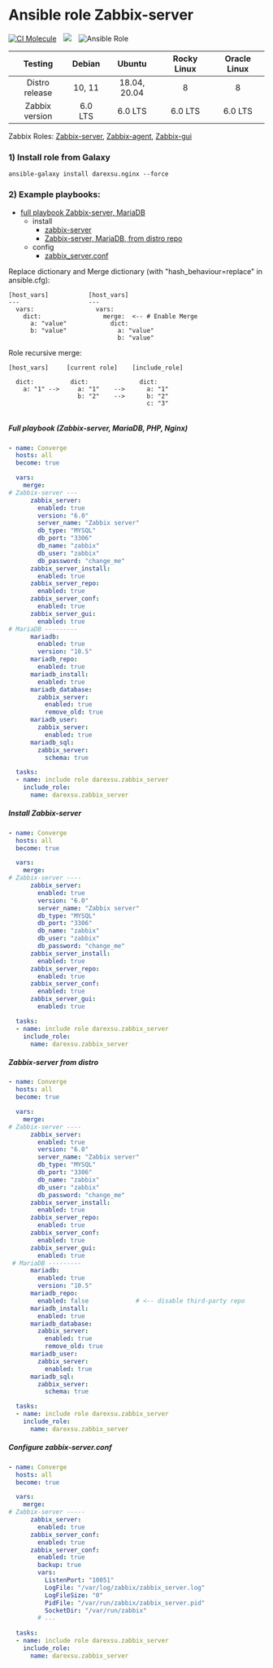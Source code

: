 # Ansible role Zabbix-server 

[![CI Molecule](https://github.com/darexsu/ansible-role-zabbix-server/actions/workflows/ci.yml/badge.svg)](https://github.com/darexsu/ansible-role-zabbix-server/actions/workflows/ci.yml)&emsp;![](https://img.shields.io/static/v1?label=idempotence&message=ok&color=success)&emsp;![Ansible Role](https://img.shields.io/ansible/role/d/57603?color=blue&label=downloads)

|  Testing         |  Debian            |  Ubuntu         |  Rocky Linux  | Oracle Linux |
| :--------------: | :----------------: | :-------------: | :-----------: | :----------: |
| Distro release   |  10, 11            | 18.04, 20.04    |       8       |      8       |
| Zabbix version   |  6.0 LTS           |   6.0 LTS       |    6.0 LTS    |  6.0 LTS     |             
                                          
Zabbix Roles: [Zabbix-server](https://github.com/darexsu/ansible-role-zabbix-server/), [Zabbix-agent](https://github.com/darexsu/ansible-role-zabbix-agent/), [Zabbix-gui](https://github.com/darexsu/ansible-role-zabbix-gui/)                                          

### 1) Install role from Galaxy
```
ansible-galaxy install darexsu.nginx --force
```
### 2) Example playbooks: 
  
  - [full playbook Zabbix-server, MariaDB](#full-playbook-zabbix-server-mariadb-php-nginx)  
    - install
      - [zabbix-server](#install-zabbix-server)
      - [Zabbix-server, MariaDB, from distro repo](#install-zabbix-gui) 
    - config
      - [zabbix_server.conf](#configure-zabbix-server-conf)

Replace dictionary and Merge dictionary (with "hash_behaviour=replace" in ansible.cfg):
```
[host_vars]           [host_vars]
---                   ---
  vars:                 vars:
    dict:                 merge:  <-- # Enable Merge
      a: "value"            dict: 
      b: "value"              a: "value" 
                              b: "value"
```
Role recursive merge:
```
[host_vars]     [current role]    [include_role]
  
  dict:          dict:              dict:
    a: "1" -->     a: "1"    -->      a: "1"
                   b: "2"    -->      b: "2"
                                      c: "3"
    
```
##### Full playbook (Zabbix-server, MariaDB, PHP, Nginx)
```yaml
- name: Converge
  hosts: all
  become: true

  vars:
    merge:
# Zabbix-server --- 
      zabbix_server:
        enabled: true
        version: "6.0"
        server_name: "Zabbix server"  
        db_type: "MYSQL"
        db_port: "3306"
        db_name: "zabbix"
        db_user: "zabbix"
        db_password: "change_me"
      zabbix_server_install:
        enabled: true
      zabbix_server_repo:
        enabled: true
      zabbix_server_conf:
        enabled: true
      zabbix_server_gui:
        enabled: true
# MariaDB ---------
      mariadb:
        enabled: true
        version: "10.5"
      mariadb_repo:
        enabled: true
      mariadb_install:
        enabled: true
      mariadb_database:
        zabbix_server:
          enabled: true
          remove_old: true
      mariadb_user:
        zabbix_server:
          enabled: true
      mariadb_sql:
        zabbix_server:
          schema: true

  tasks:
  - name: include role darexsu.zabbix_server
    include_role: 
      name: darexsu.zabbix_server

```

##### Install Zabbix-server

```yaml
- name: Converge
  hosts: all
  become: true

  vars:
    merge:
# Zabbix-server ----
      zabbix_server:
        enabled: true
        version: "6.0"
        server_name: "Zabbix server"  
        db_type: "MYSQL"
        db_port: "3306"
        db_name: "zabbix"
        db_user: "zabbix"
        db_password: "change_me"
      zabbix_server_install:
        enabled: true
      zabbix_server_repo:
        enabled: true
      zabbix_server_conf:
        enabled: true
      zabbix_server_gui:
        enabled: true

  tasks:
  - name: include role darexsu.zabbix_server
    include_role: 
      name: darexsu.zabbix_server

```
##### Zabbix-server from distro
```yaml
- name: Converge
  hosts: all
  become: true

  vars:
    merge:
# Zabbix-server ----
      zabbix_server:
        enabled: true
        version: "6.0"
        server_name: "Zabbix server"  
        db_type: "MYSQL"
        db_port: "3306"
        db_name: "zabbix"
        db_user: "zabbix"
        db_password: "change_me"
      zabbix_server_install:
        enabled: true
      zabbix_server_repo:
        enabled: true
      zabbix_server_conf:
        enabled: true
      zabbix_server_gui:
        enabled: true
 # MariaDB ---------
      mariadb:
        enabled: true
        version: "10.5"
      mariadb_repo:
        enabled: false             # <-- disable third-party repo
      mariadb_install:
        enabled: true
      mariadb_database:
        zabbix_server:
          enabled: true
          remove_old: true
      mariadb_user:
        zabbix_server:
          enabled: true
      mariadb_sql:
        zabbix_server:
          schema: true

  tasks:
  - name: include role darexsu.zabbix_server
    include_role: 
      name: darexsu.zabbix_server

```
##### Configure zabbix-server.conf
```yaml
- name: Converge
  hosts: all
  become: true

  vars:
    merge:
# Zabbix-server -----
      zabbix_server:                   
        enabled: true
      zabbix_server_conf:
        enabled: true
      zabbix_server_conf:
        enabled: true
        backup: true
        vars:
          ListenPort: "10051"
          LogFile: "/var/log/zabbix/zabbix_server.log"
          LogFileSize: "0"
          PidFile: "/var/run/zabbix/zabbix_server.pid"
          SocketDir: "/var/run/zabbix"
        # ...
 
  tasks:
  - name: include role darexsu.zabbix_server
    include_role: 
      name: darexsu.zabbix_server

```